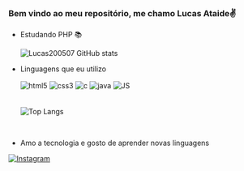 
### Bem vindo ao meu repositório, me chamo Lucas Ataide✌️

- Estudando PHP 📚

  ![Lucas200507 GitHub stats](https://github-readme-stats.vercel.app/api?username=Lucas200507&show_icons=true&theme=radical)        

- Linguagens que eu utilizo
        <br>
        <div style="display:inline_block">
            <img align="center" alt="html5" src="https://img.shields.io/badge/HTML5-E34F26?style=for-the-badge&logo=html5&logoColor=white">
           <img align="center" alt="css3" src="https://img.shields.io/badge/CSS3-1572B6?style=for-the-badge&logo=css3&logoColor=white">
          <img align="center" alt="c" src="https://img.shields.io/badge/C-00599C?style=for-the-badge&logo=c&logoColor=white">
           <img align="center" alt="java" src="https://img.shields.io/badge/Java-ED8B00?style=for-the-badge&logo=openjdk&logoColor=white">
          <img align="center" alt="JS" src="https://img.shields.io/badge/JavaScript-F7DF1E?style=for-the-badge&logo=javascript&logoColor=black">
        </div>
        <br>              
![Top Langs](https://github-readme-stats.vercel.app/api/top-langs/?username=Lucas200507&layout=compact)
<br>

- Amo a tecnologia e gosto de aprender novas linguagens 

[![Instagram](https://img.shields.io/badge/Instagram-E4405F?style=for-the-badge&logo=instagram&logoColor=white)](https://instagram.com/lucas._ide)

